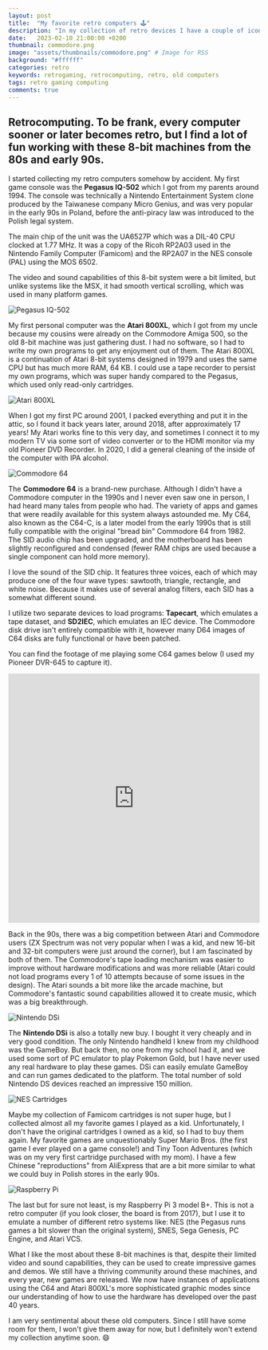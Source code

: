 ```yaml
---
layout: post
title:  "My favorite retro computers 🕹"
description: "In my collection of retro devices I have a couple of iconic computers and consoles including Atari 800XL and Commodore 64."
date:   2023-02-10 21:00:00 +0200
thumbnail: commodore.png
image: "assets/thumbnails/commodore.png" # Image for RSS
background: "#ffffff"
categories: retro
keywords: retrogaming, retrocomputing, retro, old computers
tags: retro gaming computing
comments: true
---
```


## Retrocomputing. To be frank, every computer sooner or later becomes retro, but I find a lot of fun working with these 8-bit machines from the 80s and early 90s.

I started collecting my retro computers somehow by accident. My first game console was the **Pegasus IQ-502** which I got from my parents around 1994. The console was technically a Nintendo Entertainment System clone produced by the Taiwanese company Micro Genius, and was very popular in the early 90s in Poland, before the anti-piracy law was introduced to the Polish legal system.

The main chip of the unit was the UA6527P which was a DIL-40 CPU clocked at 1.77 MHz. It was a copy of the Ricoh RP2A03 used in the Nintendo Family Computer (Famicom) and the RP2A07 in the NES console (PAL) using the MOS 6502.

The video and sound capabilities of this 8-bit system were a bit limited, but unlike systems like the MSX, it had smooth vertical scrolling, which was used in many platform games.

![Pegasus IQ-502]({{site.url}}/assets/2023-02-10/Pegasus_IQ-502.jpg)

My first personal computer was the **Atari 800XL**, which I got from my uncle because my cousins were already on the Commodore Amiga 500, so the old 8-bit machine was just gathering dust. I had no software, so I had to write my own programs to get any enjoyment out of them. The Atari 800XL is a continuation of Atari 8-bit systems designed in 1979 and uses the same CPU but has much more RAM, 64 KB. I could use a tape recorder to persist my own programs, which was super handy compared to the Pegasus, which used only read-only cartridges.

![Atari 800XL]({{site.url}}/assets/2023-02-10/Atari800XL.jpg)

When I got my first PC around 2001, I packed everything and put it in the attic, so I found it back years later, around 2018, after approximately 17 years! My Atari works fine to this very day, and sometimes I connect it to my modern TV via some sort of video converter or to the HDMI monitor via my old Pioneer DVD Recorder. In 2020, I did a general cleaning of the inside of the computer with IPA alcohol.

![Commodore 64]({{site.url}}/assets/2023-02-10/Commodore64.jpg)

The **Commodore 64** is a brand-new purchase. Although I didn't have a Commodore computer in the 1990s and I never even saw one in person, I had heard many tales from people who had. The variety of apps and games that were readily available for this system always astounded me. My C64, also known as the C64-C, is a later model from the early 1990s that is still fully compatible with the original "bread bin" Commodore 64 from 1982. The SID audio chip has been upgraded, and the motherboard has been slightly reconfigured and condensed (fewer RAM chips are used because a single component can hold more memory).

I love the sound of the SID chip.  It features three voices, each of which may produce one of the four wave types: sawtooth, triangle, rectangle, and white noise. Because it makes use of several analog filters, each SID has a somewhat different sound.

I utilize two separate devices to load programs: **Tapecart**, which emulates a tape dataset, and **SD2IEC**, which emulates an IEC device. The Commodore disk drive isn't entirely compatible with it, however many D64 images of C64 disks are fully functional or have been patched.

You can find the footage of me playing some C64 games below (I used my Pioneer DVR-645 to capture it).

<iframe width="100%" height="500" src="https://www.youtube.com/embed/LaTrxRJUdHk" title="YouTube video player" frameborder="0" allow="accelerometer; autoplay; clipboard-write; encrypted-media; gyroscope; picture-in-picture; web-share" allowfullscreen></iframe>

Back in the 90s, there was a big competition between Atari and Commodore users (ZX Spectrum was not very popular when I was a kid, and new 16-bit and 32-bit computers were just around the corner), but I am fascinated by both of them. The Commodore's tape loading mechanism was easier to improve without hardware modifications and was more reliable (Atari could not load programs every 1 of 10 attempts because of some issues in the design). The Atari sounds a bit more like the arcade machine, but Commodore's fantastic sound capabilities allowed it to create music, which was a big breakthrough.

![Nintendo DSi]({{site.url}}/assets/2023-02-10/Nintendo_DSi.jpg)

The **Nintendo DSi** is also a totally new buy. I bought it very cheaply and in very good condition. The only Nintendo handheld I knew from my childhood was the GameBoy. But back then, no one from my school had it, and we used some sort of PC emulator to play Pokemon Gold, but I have never used any real hardware to play these games. DSi can easily emulate GameBoy and can run games dedicated to the platform. The total number of sold Nintendo DS devices reached an impressive 150 million.

![NES Cartridges]({{site.url}}/assets/2023-02-10/NES_Carts.jpg)

Maybe my collection of Famicom cartridges is not super huge, but I collected almost all my favorite games I played as a kid. Unfortunately, I don't have the original cartridges I owned as a kid, so I had to buy them again. My favorite games are unquestionably Super Mario Bros. (the first game I ever played on a game console!) and Tiny Toon Adventures (which was on my very first cartridge purchased with my mom). I have a few Chinese "reproductions" from AliExpress that are a bit more similar to what we could buy in Polish stores in the early 90s.

![Raspberry Pi]({{site.url}}/assets/2023-02-10/Raspberry_Pi.jpg)

The last but for sure not least, is my Raspberry Pi 3 model B+. This is not a retro computer (if you look closer, the board is from 2017), but I use it to emulate a number of different retro systems like: NES (the Pegasus runs games a bit slower than the original system), SNES, Sega Genesis, PC Engine, and Atari VCS.

What I like the most about these 8-bit machines is that, despite their limited video and sound capabilities, they can be used to create impressive games and demos. We still have a thriving community around these machines, and every year, new games are released. We now have instances of applications using the C64 and Atari 800XL's more sophisticated graphic modes since our understanding of how to use the hardware has developed over the past 40 years.

I am very sentimental about these old computers. Since I still have some room for them, I won't give them away for now, but I definitely won't extend my collection anytime soon. 😄